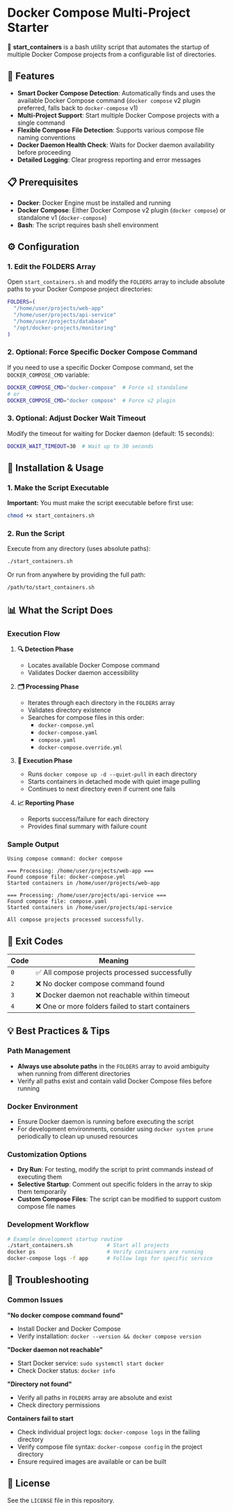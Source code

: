 # Docker Compose Multi-Project Starter

🐳 **start_containers** is a bash utility script that automates the startup of multiple Docker Compose projects from a configurable list of directories.

## 🚀 Features

- **Smart Docker Compose Detection**: Automatically finds and uses the available Docker Compose command (`docker compose` v2 plugin preferred, falls back to `docker-compose` v1)
- **Multi-Project Support**: Start multiple Docker Compose projects with a single command
- **Flexible Compose File Detection**: Supports various compose file naming conventions
- **Docker Daemon Health Check**: Waits for Docker daemon availability before proceeding
- **Detailed Logging**: Clear progress reporting and error messages

## 📋 Prerequisites

- **Docker**: Docker Engine must be installed and running
- **Docker Compose**: Either Docker Compose v2 plugin (`docker compose`) or standalone v1 (`docker-compose`)
- **Bash**: The script requires bash shell environment

## ⚙️ Configuration

### 1. Edit the FOLDERS Array

Open `start_containers.sh` and modify the `FOLDERS` array to include absolute paths to your Docker Compose project directories:

```bash
FOLDERS=(
  "/home/user/projects/web-app"
  "/home/user/projects/api-service"
  "/home/user/projects/database"
  "/opt/docker-projects/monitoring"
)
```

### 2. Optional: Force Specific Docker Compose Command

If you need to use a specific Docker Compose command, set the `DOCKER_COMPOSE_CMD` variable:

```bash
DOCKER_COMPOSE_CMD="docker-compose"  # Force v1 standalone
# or
DOCKER_COMPOSE_CMD="docker compose"  # Force v2 plugin
```

### 3. Optional: Adjust Docker Wait Timeout

Modify the timeout for waiting for Docker daemon (default: 15 seconds):

```bash
DOCKER_WAIT_TIMEOUT=30  # Wait up to 30 seconds
```

## 🔧 Installation & Usage

### 1. Make the Script Executable

**Important:** You must make the script executable before first use:

```bash
chmod +x start_containers.sh
```

### 2. Run the Script

Execute from any directory (uses absolute paths):

```bash
./start_containers.sh
```

Or run from anywhere by providing the full path:

```bash
/path/to/start_containers.sh
```

## 📊 What the Script Does

### Execution Flow

1. **🔍 Detection Phase**
   - Locates available Docker Compose command
   - Validates Docker daemon accessibility
   
2. **🗂️ Processing Phase**
   - Iterates through each directory in the `FOLDERS` array
   - Validates directory existence
   - Searches for compose files in this order:
     - `docker-compose.yml`
     - `docker-compose.yaml` 
     - `compose.yaml`
     - `docker-compose.override.yml`

3. **🚀 Execution Phase**
   - Runs `docker compose up -d --quiet-pull` in each directory
   - Starts containers in detached mode with quiet image pulling
   - Continues to next directory even if current one fails

4. **📈 Reporting Phase**
   - Reports success/failure for each directory
   - Provides final summary with failure count

### Sample Output

```
Using compose command: docker compose

=== Processing: /home/user/projects/web-app ===
Found compose file: docker-compose.yml
Started containers in /home/user/projects/web-app

=== Processing: /home/user/projects/api-service ===
Found compose file: compose.yaml
Started containers in /home/user/projects/api-service

All compose projects processed successfully.
```

## 🚦 Exit Codes

| Code | Meaning |
|------|---------|
| `0` | ✅ All compose projects processed successfully |
| `2` | ❌ No docker compose command found |
| `3` | ❌ Docker daemon not reachable within timeout |
| `4` | ❌ One or more folders failed to start containers |

## 💡 Best Practices & Tips

### Path Management
- **Always use absolute paths** in the `FOLDERS` array to avoid ambiguity when running from different directories
- Verify all paths exist and contain valid Docker Compose files before running

### Docker Environment
- Ensure Docker daemon is running before executing the script
- For development environments, consider using `docker system prune` periodically to clean up unused resources

### Customization Options
- **Dry Run**: For testing, modify the script to print commands instead of executing them
- **Selective Startup**: Comment out specific folders in the array to skip them temporarily
- **Custom Compose Files**: The script can be modified to support custom compose file names

### Development Workflow
```bash
# Example development startup routine
./start_containers.sh           # Start all projects
docker ps                       # Verify containers are running
docker-compose logs -f app      # Follow logs for specific service
```

## 🔧 Troubleshooting

### Common Issues

**"No docker compose command found"**
- Install Docker and Docker Compose
- Verify installation: `docker --version && docker compose version`

**"Docker daemon not reachable"**
- Start Docker service: `sudo systemctl start docker`
- Check Docker status: `docker info`

**"Directory not found"**
- Verify all paths in `FOLDERS` array are absolute and exist
- Check directory permissions

**Containers fail to start**
- Check individual project logs: `docker-compose logs` in the failing directory
- Verify compose file syntax: `docker-compose config` in the project directory
- Ensure required images are available or can be built

## 📄 License

See the `LICENSE` file in this repository.
